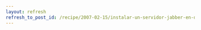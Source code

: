 ```yaml
---
layout: refresh
refresh_to_post_id: /recipe/2007-02-15/instalar-un-servidor-jabber-en-debian
---
```

